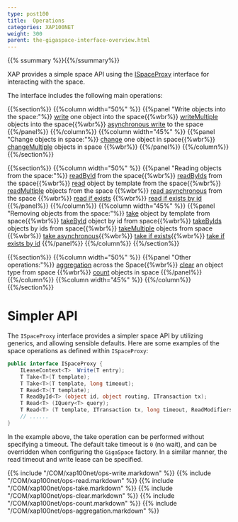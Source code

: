 ```yaml
---
type: post100
title:  Operations
categories: XAP100NET
weight: 300
parent: the-gigaspace-interface-overview.html
---
```



{{% ssummary %}}{{%/ssummary%}}


XAP provides a simple space API using the [ISpaceProxy](http://www.gigaspaces.com/docs/dotnetdocs{{%currentversion%}}/html/T_GigaSpaces_Core_ISpaceProxy.htm) interface for interacting with the space.


The interface includes the following main operations:

{{%section%}}
{{%column width="50%" %}}
{{%panel  "Write objects into the space:"%}}
[write](#write) one object into the space{{%wbr%}}
[writeMultiple](#writeMultiple) objects into the space{{%wbr%}}
[asynchronous write](#asynchronousWrite) to the space
{{%/panel%}}
{{%/column%}}
{{%column width="45%" %}}
{{%panel  "Change objects in space:"%}}
[change](./change-api.html) one object in space{{%wbr%}}
[changeMultiple](./change-api.html) objects in space {{%wbr%}}
{{%/panel%}}
{{%/column%}}
{{%/section%}}


{{%section%}}
{{%column width="50%" %}}
{{%panel  "Reading objects from the space:"%}}
[readById](#read) from the space{{%wbr%}}
[readByIds](#readMultiple) from the space{{%wbr%}}
[read](#read) object by template from the space{{%wbr%}}
[readMultiple](#readMultiple) objects from the space {{%wbr%}}
[read asynchronous](#asynchronousRead) from the space {{%wbr%}}
[read if exists](#readIfExists) {{%wbr%}}
[read if exists by id](#readIfExists)
{{%/panel%}}
{{%/column%}}
{{%column width="45%" %}}
{{%panel  "Removing objects from the space:"%}}
[take](#take) object by template from space{{%wbr%}}
[takeById](#take) object by id from space{{%wbr%}}
[takeByIds](#takeMultiple) objects by ids from space{{%wbr%}}
[takeMultiple](#takeMultiple) objects from space {{%wbr%}}
[take asynchronous](#asynchronousTake){{%wbr%}}
[take if exists](#takeIfExists){{%wbr%}}
[take if exists by id](#takeIfExists)
{{%/panel%}}
{{%/column%}}
{{%/section%}}

{{%section%}}
{{%column width="50%" %}}
{{%panel  "Other operations:"%}}
[aggregation](#aggregators)  across the Space{{%wbr%}}
[clear](#clear) an object type from space {{%wbr%}}
[count](#count) objects in space
{{%/panel%}}
{{%/column%}}
{{%column width="45%" %}}
{{%/column%}}
{{%/section%}}


# Simpler API

The `ISpaceProxy` interface provides a simpler space API by utilizing generics, and allowing sensible defaults. Here are some examples of the space operations as defined within `ISpaceProxy`:


```csharp
public interface ISpaceProxy {
    ILeaseContext<T>  Write(T entry);
    T Take<T>(T template);
    T Take<T>(T template, long timeout);
    T Read<T>(T template);
    T ReadById<T> (object id, object routing, ITransaction tx);
    T Read<T> (IQuery<T> query);
    T Read<T> (T template, ITransaction tx, long timeout, ReadModifiers modifiers);
    // ......
}
```
In the example above, the take operation can be performed without specifying a timeout. The default take timeout is `0` (no wait), and can be overridden when configuring the `GigaSpace` factory. In a similar manner, the read timeout and write lease can be specified.


{{% include "/COM/xap100net/ops-write.markdown" %}}
{{% include "/COM/xap100net/ops-read.markdown" %}}
{{% include "/COM/xap100net/ops-take.markdown" %}}
{{% include "/COM/xap100net/ops-clear.markdown" %}}
{{% include "/COM/xap100net/ops-count.markdown" %}}
{{% include "/COM/xap100net/ops-aggregation.markdown" %}}

